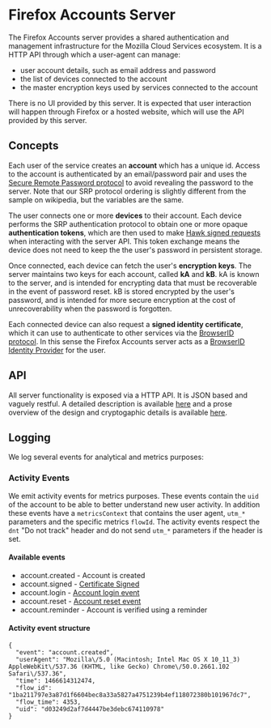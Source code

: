 Firefox Accounts Server
=======================

The Firefox Accounts server provides a shared authentication and management infrastructure for the Mozilla Cloud Services ecosystem.  It is a HTTP API through which a user-agent can manage:

* user account details, such as email address and password
* the list of devices connected to the account
* the master encryption keys used by services connected to the account

There is no UI provided by this server.  It is expected that user interaction will happen through Firefox or a hosted website, which will use the API provided by this server.


## Concepts

Each user of the service creates an **account** which has a unique id.  Access to the account is authenticated by an email/password pair and uses the [Secure Remote Password protocol](https://en.wikipedia.org/wiki/Secure_Remote_Password_protocol) to avoid revealing the password to the server.  Note that our SRP protocol ordering is slightly different from the sample on wikipedia, but the variables are the same.

The user connects one or more **devices** to their account.  Each device performs the SRP authentication protocol to obtain one or more opaque **authentication tokens**, which are then used to make [Hawk signed requests](https://github.com/hueniverse/hawk/) when interacting with the server API.  This token exchange means the device does not need to keep the the user's password in persistent storage.

Once connected, each device can fetch the user's **encryption keys**.  The server maintains two keys for each account, called **kA** and **kB**.  kA is known to the server, and is intended for encrypting data that must be recoverable in the event of password reset.  kB is stored encrypted by the user's password, and is intended for more secure encryption at the cost of unrecoverability when the password is forgotten.

Each connected device can also request a **signed identity certificate**, which it can use to authenticate to other services via the [BrowserID protocol](https://login.persona.org/).  In this sense the Firefox Accounts server acts as a [BrowserID Identity Provider](https://developer.mozilla.org/en-US/Persona/Identity_Provider_Overview) for the user.


## API

All server functionality is exposed via a HTTP API.  It is JSON based and vaguely restful.  A detailed description is available [here](./api.md) and a prose overview of the design and cryptogaphic details is available [here](https://wiki.mozilla.org/Identity/AttachedServices/KeyServerProtocol).


## Logging

We log several events for analytical and metrics purposes:

### Activity Events

We emit activity events for metrics purposes.
These events contain the `uid` of the account to be able to better understand new user activity.
In addition these events have a `metricsContext` that contains the user agent, `utm_*` parameters and the specific metrics `flowId`.
The activity events respect the `dnt` "Do not track" header and do not send `utm_*` parameters if the header is set.

#### Available events

* account.created - Account is created
* account.signed - [Certificate Signed](api.md#post-v1certificatesign)
* account.login - [Account login event](api.md#post-v1accountlogin)
* account.reset - [Account reset event](api.md#post-v1accountreset)
* account.reminder - Account is verified using a reminder

#### Activity event structure

```
{
  "event": "account.created",
  "userAgent": "Mozilla\/5.0 (Macintosh; Intel Mac OS X 10_11_3) AppleWebKit\/537.36 (KHTML, like Gecko) Chrome\/50.0.2661.102 Safari\/537.36",
  "time": 1466614312474,
  "flow_id": "1ba211797e3a87d1f6604bec8a33a5827a4751239b4ef118072380b101967dc7",
  "flow_time": 4353,
  "uid": "d03249d2af7d4447be3debc674110978"
}
```
